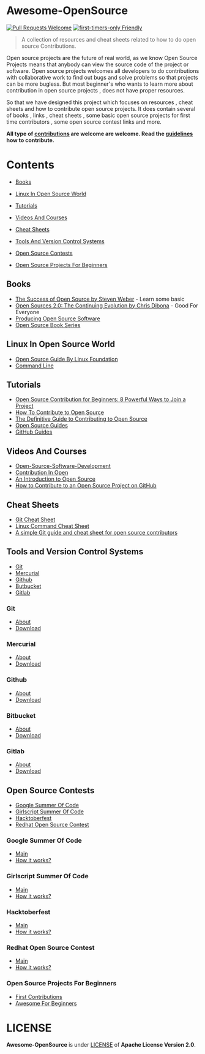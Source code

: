 # Awesome-OpenSource
[![Pull Requests Welcome](https://img.shields.io/badge/PRs-welcome-brightgreen.svg?style=flat)](http://makeapullrequest.com)
[![first-timers-only Friendly](https://img.shields.io/badge/first--timers--only-friendly-blue.svg)](http://www.firsttimersonly.com/)
> A collection of resources and cheat sheets related to how to do open source Contributions.

Open source projects are the future of real world, as we know Open Source Projects means that anybody can view the source code of the project or software. Open source projects welcomes all developers to do contributions with collaborative work to find out bugs and solve problems so that projects can be more bugless.
But most beginner's who wants to learn more about contribution in open source projects ,  does not have proper resources. 

So that we have designed this project which focuses on resources , cheat sheets and how to contribute open source projects. It does contain several of books , links , cheat sheets , some basic open source projects for first time contributors , some open source contest links and more.

**All type of [contributions](CONTRIBUTING.md) are welcome  are welcome. Read the [guidelines](CONTRIBUTING.md) how to contribute.**

# **Contents**
  
* [Books](#Books)

* [Linux In Open Source World](#Linux-In-Open-Source-World)
  
* [Tutorials](#Tutorials)
  
* [Videos And Courses](#Videos-And-Courses)
  
* [Cheat Sheets](#Cheat-Sheets)
    
* [Tools And Version Control Systems](#Tools-and-Version-Control-Systems)

* [Open Source Contests](#Open-Source-Contests)

* [Open Source Projects For Beginners](#Open-Source-Projects-For-Beginners)


## **Books**

- [The Success of Open Source by Steven Weber](https://www.amazon.com/Success-Open-Source-Steven-Weber/dp/0674018583) - Learn some basic
- [Open Sources 2.0: The Continuing Evolution by Chris Dibona](https://www.amazon.com/Open-Sources-2-0-Continuing-Evolution/dp/0596008023) - Good For Everyone
- [Producing Open Source Software](http://producingoss.com)
- [Open Source Book Series](https://opensource.com/resources/ebooks)


## **Linux In Open Source World**
- [Open Source Guide By Linux Foundation](https://www.linuxfoundation.org/resources/open-source-guides/open-source-guides-reading-list)
- [Command Line](https://progate.com/languages/commandline)


## **Tutorials**
- [Open Source Contribution for Beginners: 8 Powerful Ways to Join a Project](https://www.faridrifaie.my.id/2019/03/oss-contribution-for-beginners.html)
- [How To Contribute to Open Source](https://opensource.guide/how-to-contribute/)
- [The Definitive Guide to Contributing to Open Source](https://www.freecodecamp.org/news/the-definitive-guide-to-contributing-to-open-source-900d5f9f2282/)
- [Open Source Guides](https://opensource.guide)
- [GitHub Guides](https://guides.github.com)


## **Videos And Courses**
- [Open-Source-Software-Development](https://www.coursera.org/learn/open-source-software-development-methods)
- [Contribution In Open](https://www.youtube.com/watch?v=k6KcaMffxac)
- [An Introduction to Open Source](https://www.digitalocean.com/community/tutorial_series/an-introduction-to-open-source)
- [How to Contribute to an Open Source Project on GitHub](https://egghead.io/courses/how-to-contribute-to-an-open-source-project-on-github)


## **Cheat Sheets** 
- [Git Cheat Sheet](https://education.github.com/git-cheat-sheet-education.pdf)
- [Linux Command Cheat Sheet](https://files.fosswire.com/2007/08/fwunixref.pdf)
- [A simple Git guide and cheat sheet for open source contributors](https://www.freecodecamp.org/news/a-simple-git-guide-and-cheat-sheet-for-open-source-contributors)


## **Tools and Version Control Systems**
- [Git](#Git)
- [Mercurial](#Mercurial)
- [Github](#Github)
- [Butbucket](#Bitbucket)
- [Gitlab](#Gitlab)


### **Git**
- [About](https://git-scm.com)
- [Download](https://git-scm.com/downloads)


### **Mercurial**
- [About](https://www.mercurial-scm.org)
- [Download](https://www.mercurial-scm.org/downloads)


### **Github**
- [About](https://github.com/about)
- [Download](https://desktop.github.com)


### **Bitbucket**
- [About](https://bitbucket.org/product/features)
- [Download](https://bitbucket.org/product/download)


### **Gitlab**
- [About](https://about.gitlab.com/company)
- [Download](https://about.gitlab.com/install/)


## **Open Source Contests**
- [Google Summer Of Code](#Google-Summer-Of-Code)
- [Girlscript Summer Of Code](#Girlscript-Summer-Of-Code)
- [Hacktoberfest](#Hacktoberfest)
- [Redhat Open Source Contest](#Redhat-Open-Source-Contest)


### **Google Summer Of Code**
- [Main](https://summerofcode.withgoogle.com)
- [How it works?](https://summerofcode.withgoogle.com/how-it-works)


### **Girlscript Summer Of Code**
- [Main](https://www.gssoc.tech)
- [How it works?](https://www.gssoc.tech/index.html#about)


### **Hacktoberfest**
- [Main](https://hacktoberfest.digitalocean.com)
- [How it works?](https://hacktoberfest.digitalocean.com/details)


### **Redhat Open Source Contest**
- [Main](https://research.redhat.com/open-source-contest)
- [How it works?](https://research.redhat.com/blog/events/open-source-contest)


### **Open Source Projects For Beginners**
- [First Contributions](https://github.com/firstcontributions/first-contributions)
- [Awesome For Beginners](https://github.com/mungell/awesome-for-beginners)


# LICENSE
**Awesome-OpenSource** is under [LICENSE](LICENSE) of **Apache License Version 2.0**.
